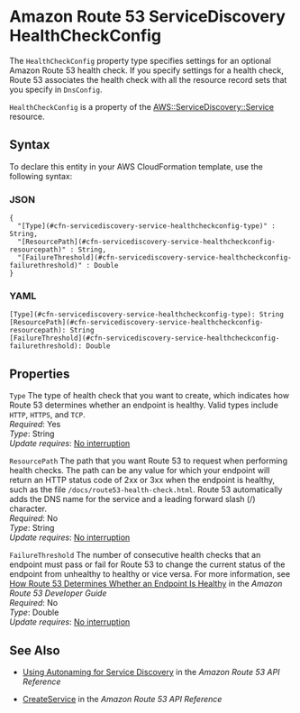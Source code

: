 # Amazon Route 53 ServiceDiscovery HealthCheckConfig<a name="aws-properties-servicediscovery-service-healthcheckconfig"></a>

<a name="aws-properties-servicediscovery-service-healthcheckconfig-description"></a>The `HealthCheckConfig` property type specifies settings for an optional Amazon Route 53 health check\. If you specify settings for a health check, Route 53 associates the health check with all the resource record sets that you specify in `DnsConfig`\.

<a name="aws-properties-servicediscovery-service-healthcheckconfig-inheritance"></a>`HealthCheckConfig` is a property of the [AWS::ServiceDiscovery::Service](aws-resource-servicediscovery-service.md) resource\.

## Syntax<a name="aws-properties-servicediscovery-service-healthcheckconfig-syntax"></a>

To declare this entity in your AWS CloudFormation template, use the following syntax:

### JSON<a name="aws-properties-servicediscovery-service-healthcheckconfig-syntax.json"></a>

```
{
  "[Type](#cfn-servicediscovery-service-healthcheckconfig-type)" : String,
  "[ResourcePath](#cfn-servicediscovery-service-healthcheckconfig-resourcepath)" : String,
  "[FailureThreshold](#cfn-servicediscovery-service-healthcheckconfig-failurethreshold)" : Double
}
```

### YAML<a name="aws-properties-servicediscovery-service-healthcheckconfig-syntax.yaml"></a>

```
[Type](#cfn-servicediscovery-service-healthcheckconfig-type): String
[ResourcePath](#cfn-servicediscovery-service-healthcheckconfig-resourcepath): String
[FailureThreshold](#cfn-servicediscovery-service-healthcheckconfig-failurethreshold): Double
```

## Properties<a name="aws-properties-servicediscovery-service-healthcheckconfig-properties"></a>

`Type`  <a name="cfn-servicediscovery-service-healthcheckconfig-type"></a>
The type of health check that you want to create, which indicates how Route 53 determines whether an endpoint is healthy\. Valid types include `HTTP`, `HTTPS`, and `TCP`\.  
*Required*: Yes  
*Type*: String  
*Update requires*: [No interruption](using-cfn-updating-stacks-update-behaviors.md#update-no-interrupt)

`ResourcePath`  <a name="cfn-servicediscovery-service-healthcheckconfig-resourcepath"></a>
The path that you want Route 53 to request when performing health checks\. The path can be any value for which your endpoint will return an HTTP status code of 2xx or 3xx when the endpoint is healthy, such as the file `/docs/route53-health-check.html`\. Route 53 automatically adds the DNS name for the service and a leading forward slash \(/\) character\.   
*Required*: No  
*Type*: String  
*Update requires*: [No interruption](using-cfn-updating-stacks-update-behaviors.md#update-no-interrupt)

`FailureThreshold`  <a name="cfn-servicediscovery-service-healthcheckconfig-failurethreshold"></a>
The number of consecutive health checks that an endpoint must pass or fail for Route 53 to change the current status of the endpoint from unhealthy to healthy or vice versa\. For more information, see [How Route 53 Determines Whether an Endpoint Is Healthy](http://docs.aws.amazon.com/Route53/latest/DeveloperGuide/dns-failover-determining-health-of-endpoints.html) in the *Amazon Route 53 Developer Guide*  
*Required*: No  
*Type*: Double  
*Update requires*: [No interruption](using-cfn-updating-stacks-update-behaviors.md#update-no-interrupt)

## See Also<a name="aws-properties-servicediscovery-service-healthcheckconfig-seealso"></a>

+ [Using Autonaming for Service Discovery](http://docs.aws.amazon.com/Route53/latest/APIReference/overview-service-discovery.html) in the *Amazon Route 53 API Reference*

+ [CreateService](http://docs.aws.amazon.com/Route53/latest/APIReference/API_autonaming_CreateService.html) in the *Amazon Route 53 API Reference*